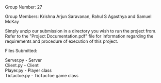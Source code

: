 Group Number: 27

Group Members: Krishna Arjun Saravanan, Rahul S Agasthya and Samuel McKay

Simply unzip our submission in a directory you wish to run the project from. 
Refer to the "Project Documentation.pdf" file for information regarding the requirements and procedure of execution of this project. 

Files Submitted:

Server.py - Server  
Client.py - Client  
Player.py - Player class  
Tictactoe.py - TicTacToe game class  
